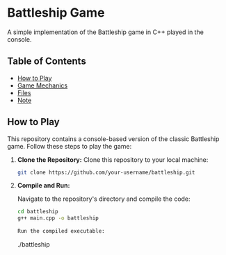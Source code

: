 # Battleship Game

A simple implementation of the Battleship game in C++ played in the console.

## Table of Contents

- [How to Play](#how-to-play)
- [Game Mechanics](#game-mechanics)
- [Files](#files)
- [Note](#note)

## How to Play

This repository contains a console-based version of the classic Battleship game. Follow these steps to play the game:

1. **Clone the Repository:** Clone this repository to your local machine:

   ```bash
   git clone https://github.com/your-username/battleship.git

2. **Compile and Run:**

   Navigate to the repository's directory and compile the code:

   ```bash
   cd battleship
   g++ main.cpp -o battleship
 
   Run the compiled executable:

   ```
   ./battleship
